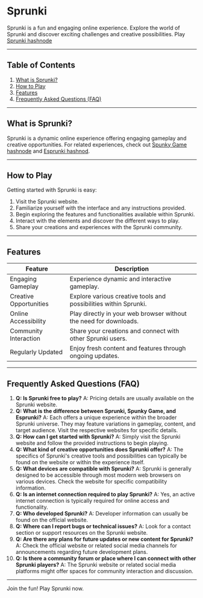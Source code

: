 # Sprunki

Sprunki is a fun and engaging online experience. Explore the world of Sprunki and discover exciting challenges and creative possibilities. Play [Sprunki hashnode](https://sprunki-incredibox.hashnode.space/)


---

## Table of Contents

1. [What is Sprunki?](#what-is-sprunki)
2. [How to Play](#how-to-play)
3. [Features](#features)
4. [Frequently Asked Questions (FAQ)](#faq)


---

## What is Sprunki? <a name="what-is-sprunki"></a>

Sprunki is a dynamic online experience offering engaging gameplay and creative opportunities.  For related experiences, check out [Spunky Game hashnode](https://spunky-game.hashnode.space/) and [Esprunki hashnod](https://esprunki.hashnode.space/).


---

## How to Play <a name="how-to-play"></a>

Getting started with Sprunki is easy:

1. Visit the Sprunki website.
2. Familiarize yourself with the interface and any instructions provided.
3. Begin exploring the features and functionalities available within Sprunki.
4. Interact with the elements and discover the different ways to play.
5. Share your creations and experiences with the Sprunki community.


---

## Features <a name="features"></a>

| Feature | Description |
|---|---|
| Engaging Gameplay | Experience dynamic and interactive gameplay. |
| Creative Opportunities | Explore various creative tools and possibilities within Sprunki.  |
| Online Accessibility | Play directly in your web browser without the need for downloads. |
| Community Interaction | Share your creations and connect with other Sprunki users. |
| Regularly Updated |  Enjoy fresh content and features through ongoing updates. |


---

## Frequently Asked Questions (FAQ) <a name="faq"></a>

1. **Q: Is Sprunki free to play?** A: Pricing details are usually available on the Sprunki website.
2. **Q: What is the difference between Sprunki, Spunky Game, and Esprunki?** A: Each offers a unique experience within the broader Sprunki universe.  They may feature variations in gameplay, content, and target audience. Visit the respective websites for specific details.
3. **Q: How can I get started with Sprunki?** A: Simply visit the Sprunki website and follow the provided instructions to begin playing.
4. **Q: What kind of creative opportunities does Sprunki offer?** A: The specifics of Sprunki's creative tools and possibilities can typically be found on the website or within the experience itself.
5. **Q:  What devices are compatible with Sprunki?** A:  Sprunki is generally designed to be accessible through most modern web browsers on various devices. Check the website for specific compatibility information.
6. **Q: Is an internet connection required to play Sprunki?** A: Yes, an active internet connection is typically required for online access and functionality.
7. **Q:  Who developed Sprunki?** A: Developer information can usually be found on the official website.
8. **Q: Where can I report bugs or technical issues?** A:  Look for a contact section or support resources on the Sprunki website.
9. **Q: Are there any plans for future updates or new content for Sprunki?** A: Check the official website or related social media channels for announcements regarding future development plans.
10. **Q: Is there a community forum or place where I can connect with other Sprunki players?** A: The Sprunki website or related social media platforms might offer spaces for community interaction and discussion.


---

Join the fun! Play Sprunki now.
